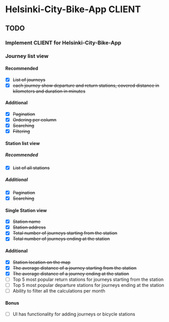 # Helsinki-City-Bike-App CLIENT

## TODO

### Implement CLIENT for Helsinki-City-Bike-App

### Journey list view

#### Recommended

- [x] ~~List of journeys~~
- [x] ~~each journey show departure and return stations, covered distance in kilometers and duration in minutes~~

#### Additional

- [x] ~~Pagination~~
- [x] ~~Ordering per column~~
- [x] ~~Searching~~
- [x] ~~Filtering~~

#### Station list view

##### Recommended

- [x] ~~List of all stations~~

##### Additional

- [x] ~~Pagination~~
- [x] ~~Searching~~

#### Single Station view

- [x] ~~Station name~~
- [x] ~~Station address~~
- [x] ~~Total number of journeys starting from the station~~
- [x] ~~Total number of journeys ending at the station~~

#### Additional

- [x] ~~Station location on the map~~
- [x] ~~The average distance of a journey starting from the station~~
- [x] ~~The average distance of a journey ending at the station~~
- [ ] Top 5 most popular return stations for journeys starting from the station
- [ ] Top 5 most popular departure stations for journeys ending at the station
- [ ] Ability to filter all the calculations per month

#### Bonus

- [ ] UI has functionality for adding journeys or bicycle stations
